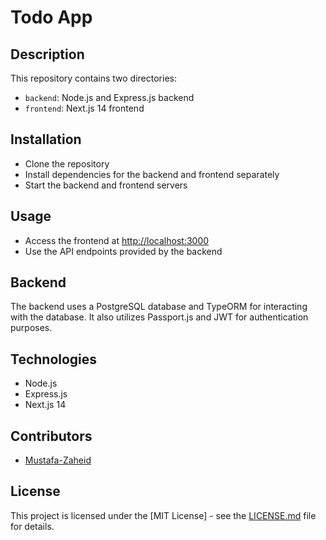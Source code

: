 # Todo App

## Description

This repository contains two directories:

- `backend`: Node.js and Express.js backend
- `frontend`: Next.js 14 frontend

## Installation

- Clone the repository
- Install dependencies for the backend and frontend separately
- Start the backend and frontend servers

## Usage

- Access the frontend at [http://localhost:3000](http://localhost:3000)
- Use the API endpoints provided by the backend

## Backend

The backend uses a PostgreSQL database and TypeORM for interacting with the database. It also utilizes Passport.js and JWT for authentication purposes.

## Technologies

- Node.js
- Express.js
- Next.js 14

## Contributors

- [Mustafa-Zaheid](https://github.com/Mustafa-Zahedi)

## License

This project is licensed under the [MIT License] - see the [LICENSE.md](https://github.com/Mustafa-Zahedi/todo-app/blob/main/LICENSE) file for details.
